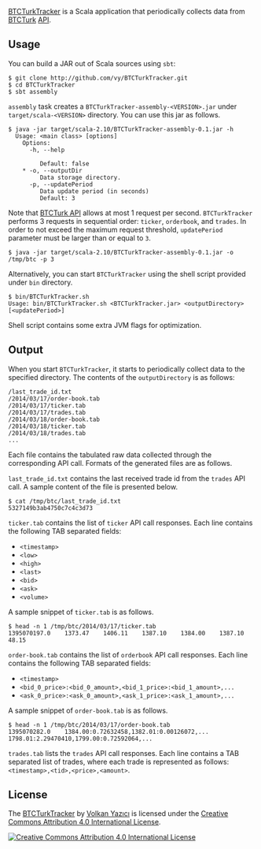 [BTCTurkTracker](http://github.com/vy/BTCTurkTracker) is a Scala application
that periodically collects data from [BTCTurk](http://btcturk.com)
[API](https://btcturk.com/yardim/api-home-page).

Usage
-----

You can build a JAR out of Scala sources using `sbt`:

    $ git clone http://github.com/vy/BTCTurkTracker.git
    $ cd BTCTurkTracker
    $ sbt assembly

`assembly` task creates a `BTCTurkTracker-assembly-<VERSION>.jar` under
`target/scala-<VERSION>` directory. You can use this jar as follows.

    $ java -jar target/scala-2.10/BTCTurkTracker-assembly-0.1.jar -h
      Usage: <main class> [options]
        Options:
          -h, --help

             Default: false
        * -o, --outputDir
             Data storage directory.
          -p, --updatePeriod
             Data update period (in seconds)
             Default: 3

Note that [BTCTurk API](https://btcturk.com/yardim/api-home-page) allows
at most 1 request per second. `BTCTurkTracker` performs 3 requests in
sequential order: `ticker`, `orderbook`, and `trades`. In order to not
exceed the maximum request threshold, `updatePeriod` parameter must be
larger than or equal to `3`.

    $ java -jar target/scala-2.10/BTCTurkTracker-assembly-0.1.jar -o /tmp/btc -p 3

Alternatively, you can start `BTCTurkTracker` using the shell script
provided under `bin` directory.

    $ bin/BTCTurkTracker.sh
    Usage: bin/BTCTurkTracker.sh <BTCTurkTracker.jar> <outputDirectory> [<updatePeriod>]

Shell script contains some extra JVM flags for optimization.

Output
------

When you start `BTCTurkTracker`, it starts to periodically collect data
to the specified directory. The contents of the `outputDirectory` is as
follows:

    /last_trade_id.txt
    /2014/03/17/order-book.tab
    /2014/03/17/ticker.tab
    /2014/03/17/trades.tab
    /2014/03/18/order-book.tab
    /2014/03/18/ticker.tab
    /2014/03/18/trades.tab
    ...

Each file contains the tabulated raw data collected through the corresponding
API call. Formats of the generated files are as follows.

`last_trade_id.txt` contains the last received trade id from the `trades`
API call. A sample content of the file is presented below.

    $ cat /tmp/btc/last_trade_id.txt
    5327149b3ab4750c7c4c3d73

`ticker.tab` contains the list of `ticker` API call responses. Each line
contains the following TAB separated fields:

- `<timestamp>`
- `<low>`
- `<high>`
- `<last>`
- `<bid>`
- `<ask>`
- `<volume>`

A sample snippet of `ticker.tab` is as follows.

    $ head -n 1 /tmp/btc/2014/03/17/ticker.tab
    1395070197.0    1373.47    1406.11    1387.10    1384.00    1387.10    48.15

`order-book.tab` contains the list of `orderbook` API call responses. Each
line contains the following TAB separated fields:

- `<timestamp>`
- `<bid_0_price>:<bid_0_amount>,<bid_1_price>:<bid_1_amount>,...`
- `<ask_0_price>:<ask_0_amount>,<ask_1_price>:<ask_1_amount>,...`

A sample snippet of `order-book.tab` is as follows.

    $ head -n 1 /tmp/btc/2014/03/17/order-book.tab
    1395070282.0    1384.00:0.72632458,1382.01:0.00126072,...    1798.01:2.29470410,1799.00:0.72592064,...

`trades.tab` lists the `trades` API call responses. Each line contains a
TAB separated list of trades, where each trade is represented as follows:
`<timestamp>,<tid>,<price>,<amount>`.

License
-------

The [BTCTurkTracker](https://github.com/vy/BTCTurkTracker/) by
[Volkan Yazıcı](http://vlkan.com/) is licensed under the
[Creative Commons Attribution 4.0 International License](http://creativecommons.org/licenses/by/4.0/).

[![Creative Commons Attribution 4.0 International License](http://i.creativecommons.org/l/by/4.0/80x15.png)](http://creativecommons.org/licenses/by/4.0/)
